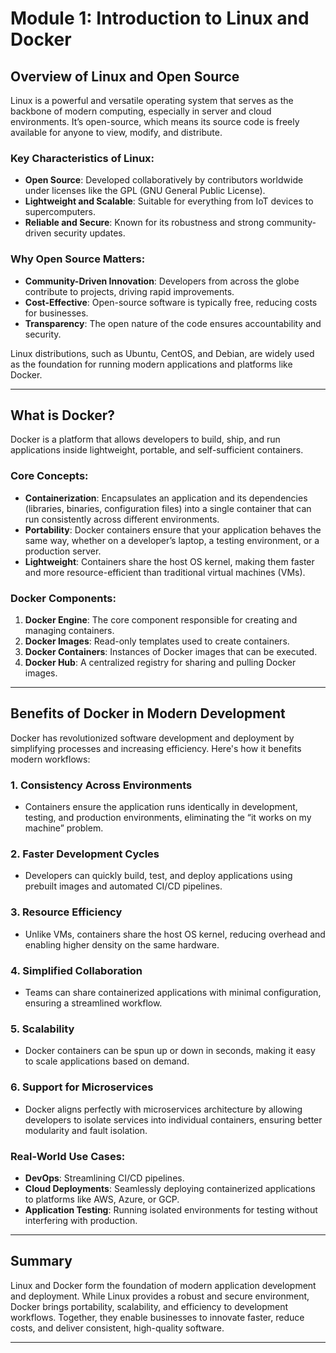 # Module 1: Introduction to Linux and Docker

## Overview of Linux and Open Source

Linux is a powerful and versatile operating system that serves as the backbone of modern computing, especially in server and cloud environments. It’s open-source, which means its source code is freely available for anyone to view, modify, and distribute.

### Key Characteristics of Linux:
- **Open Source**: Developed collaboratively by contributors worldwide under licenses like the GPL (GNU General Public License).
- **Lightweight and Scalable**: Suitable for everything from IoT devices to supercomputers.
- **Reliable and Secure**: Known for its robustness and strong community-driven security updates.

### Why Open Source Matters:
- **Community-Driven Innovation**: Developers from across the globe contribute to projects, driving rapid improvements.
- **Cost-Effective**: Open-source software is typically free, reducing costs for businesses.
- **Transparency**: The open nature of the code ensures accountability and security.

Linux distributions, such as Ubuntu, CentOS, and Debian, are widely used as the foundation for running modern applications and platforms like Docker.

---

## What is Docker?

Docker is a platform that allows developers to build, ship, and run applications inside lightweight, portable, and self-sufficient containers.

### Core Concepts:
- **Containerization**: Encapsulates an application and its dependencies (libraries, binaries, configuration files) into a single container that can run consistently across different environments.
- **Portability**: Docker containers ensure that your application behaves the same way, whether on a developer’s laptop, a testing environment, or a production server.
- **Lightweight**: Containers share the host OS kernel, making them faster and more resource-efficient than traditional virtual machines (VMs).

### Docker Components:
1. **Docker Engine**: The core component responsible for creating and managing containers.
2. **Docker Images**: Read-only templates used to create containers.
3. **Docker Containers**: Instances of Docker images that can be executed.
4. **Docker Hub**: A centralized registry for sharing and pulling Docker images.

---

## Benefits of Docker in Modern Development

Docker has revolutionized software development and deployment by simplifying processes and increasing efficiency. Here's how it benefits modern workflows:

### 1. **Consistency Across Environments**
- Containers ensure the application runs identically in development, testing, and production environments, eliminating the “it works on my machine” problem.

### 2. **Faster Development Cycles**
- Developers can quickly build, test, and deploy applications using prebuilt images and automated CI/CD pipelines.

### 3. **Resource Efficiency**
- Unlike VMs, containers share the host OS kernel, reducing overhead and enabling higher density on the same hardware.

### 4. **Simplified Collaboration**
- Teams can share containerized applications with minimal configuration, ensuring a streamlined workflow.

### 5. **Scalability**
- Docker containers can be spun up or down in seconds, making it easy to scale applications based on demand.

### 6. **Support for Microservices**
- Docker aligns perfectly with microservices architecture by allowing developers to isolate services into individual containers, ensuring better modularity and fault isolation.

### Real-World Use Cases:
- **DevOps**: Streamlining CI/CD pipelines.
- **Cloud Deployments**: Seamlessly deploying containerized applications to platforms like AWS, Azure, or GCP.
- **Application Testing**: Running isolated environments for testing without interfering with production.

---

## Summary

Linux and Docker form the foundation of modern application development and deployment. While Linux provides a robust and secure environment, Docker brings portability, scalability, and efficiency to development workflows. Together, they enable businesses to innovate faster, reduce costs, and deliver consistent, high-quality software.

---

